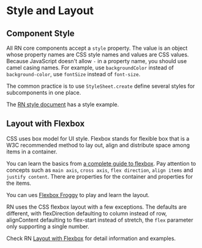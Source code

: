 # Style and Layout

## Component Style

All RN core components accept a `style` property. The value is an object whose property names are CSS style names and values are CSS values. Because JavaScript doesn't allow `-` in a property name, you should use camel casing names. For example, use `backgroundColor` instead of `background-color`, use `fontSize` instead of `font-size`.

The common practice is to use `StyleSheet.create` define several styles for subcomponents in one place.

The [RN style document](https://reactnative.dev/docs/style) has a style example.

## Layout with Flexbox

CSS uses box model for UI style. Flexbox stands for flexible box that is a W3C recommended method to lay out, align and distribute space among items in a container.

You can learn the basics from [a complete guide to flexbox](https://css-tricks.com/snippets/css/a-guide-to-flexbox/). Pay attention to concepts such as `main axis`, `cross axis`, `flex direction`, `align items` and `justify content`. There are properties for the container and properties for the items.

You can ues [Flexbox Froggy](https://flexboxfroggy.com/) to play and learn the layout.

RN uses the CSS flexbox layout with a few exceptions. The defaults are different, with flexDirection defaulting to column instead of row, alignContent defaulting to flex-start instead of stretch, the `flex` parameter only supporting a single number.

Check RN [Layout with Flexbox](https://reactnative.dev/docs/flexbox) for detail information and examples.
